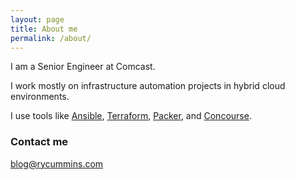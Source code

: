 ```yaml
---
layout: page
title: About me
permalink: /about/
---
```


I am a Senior Engineer at Comcast.

I work mostly on infrastructure automation projects in hybrid cloud environments.

I use tools like [Ansible](https://docs.ansible.com), [Terraform](https://www.terraform.io/docs/index.html), [Packer](https://www.packer.io/docs), and [Concourse](https://concourse-ci.org/docs.html).

### Contact me

[blog@rycummins.com](mailto:blog@rycummins.com)
